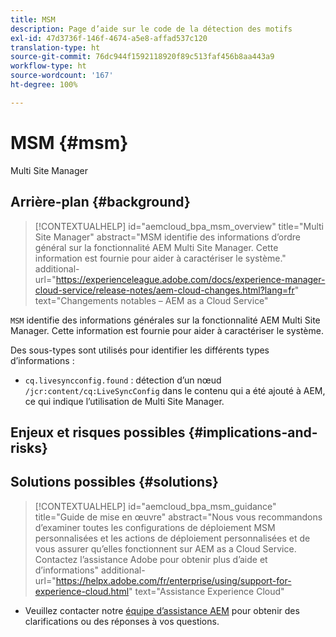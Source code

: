```yaml
---
title: MSM
description: Page d’aide sur le code de la détection des motifs
exl-id: 47d3736f-146f-4674-a5e8-affad537c120
translation-type: ht
source-git-commit: 76dc944f1592118920f89c513faf456b8aa443a9
workflow-type: ht
source-wordcount: '167'
ht-degree: 100%

---
```


# MSM {#msm}

Multi Site Manager

## Arrière-plan {#background}

>[!CONTEXTUALHELP]
>id="aemcloud_bpa_msm_overview"
>title="Multi Site Manager"
>abstract="MSM identifie des informations d’ordre général sur la fonctionnalité AEM Multi Site Manager. Cette information est fournie pour aider à caractériser le système."
>additional-url="https://experienceleague.adobe.com/docs/experience-manager-cloud-service/release-notes/aem-cloud-changes.html?lang=fr" text="Changements notables – AEM as a Cloud Service"

`MSM` identifie des informations générales sur la fonctionnalité AEM Multi Site Manager. Cette information est fournie pour aider à caractériser le système.

Des sous-types sont utilisés pour identifier les différents types d’informations :

* `cq.livesyncconfig.found` : détection d’un nœud `/jcr:content/cq:LiveSyncConfig` dans le contenu qui a été ajouté à AEM, ce qui indique l’utilisation de Multi Site Manager.

## Enjeux et risques possibles {#implications-and-risks}


## Solutions possibles {#solutions}

>[!CONTEXTUALHELP]
>id="aemcloud_bpa_msm_guidance"
>title="Guide de mise en œuvre"
>abstract="Nous vous recommandons d’examiner toutes les configurations de déploiement MSM personnalisées et les actions de déploiement personnalisées et de vous assurer qu’elles fonctionnent sur AEM as a Cloud Service. Contactez l’assistance Adobe pour obtenir plus d’aide et d’informations"
>additional-url="https://helpx.adobe.com/fr/enterprise/using/support-for-experience-cloud.html" text="Assistance Experience Cloud"

* Veuillez contacter notre [équipe d’assistance AEM](https://helpx.adobe.com/fr/enterprise/using/support-for-experience-cloud.html) pour obtenir des clarifications ou des réponses à vos questions.
